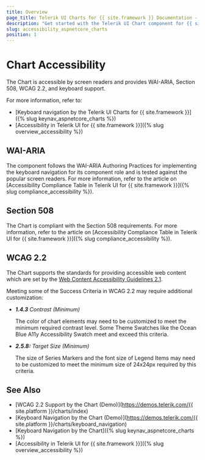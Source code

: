 ```yaml
---
title: Overview
page_title: Telerik UI Charts for {{ site.framework }} Documentation - Charts Accessibility
description: "Get started with the Telerik UI Chart component for {{ site.framework }} and learn about its accessibility support for WAI-ARIA, Section 508, and WCAG 2.2."
slug: accessibility_aspnetcore_charts
position: 1
---
```


# Chart Accessibility

The Chart is accessible by screen readers and provides WAI-ARIA, Section 508, WCAG 2.2, and keyboard support.

For more information, refer to:
* [Keyboard navigation by the Telerik UI Charts for {{ site.framework }}]({% slug keynav_aspnetcore_charts %})
* [Accessibility in Telerik UI for {{ site.framework }}]({% slug overview_accessibility %})

## WAI-ARIA

The component follows the WAI-ARIA Authoring Practices for implementing the keyboard navigation for its component role and is tested against the popular screen readers. For more information, refer to the article on [Accessibility Compliance Table in Telerik UI for {{ site.framework }}]({% slug compliance_accessibility %}).

## Section 508

The Chart is compliant with the Section 508 requirements. For more information, refer to the article on [Accessibility Compliance Table in Telerik UI for {{ site.framework }}]({% slug compliance_accessibility %}).

## WCAG 2.2

The Chart supports the standards for providing accessible web content which are set by the [Web Content Accessibility Guidelines 2.1](https://www.w3.org/TR/WCAG/).

Meeting some of the Success Criteria in WCAG 2.2 may require additional customization:
* ***1.4.3** Contrast (Minimum)*

  The color of chart elements may need to be customized to meet the minimum required contrast level. Some Theme Swatches like the Ocean Blue A11y Accessibility Swatch meet and exceed this criteria.
* ***2.5.8:** Target Size (Minimum)*

  The size of Series Markers and the font size of Legend Items may need to be customized to meet the minimum size of 24x24px required by this criteria.


## See Also

* [WCAG 2.2 Support by the Chart (Demo)](https://demos.telerik.com/{{ site.platform }}/charts/index)
* [Keyboard Navigation by the Chart (Demo)](https://demos.telerik.com/{{ site.platform }}/charts/keyboard_navigation)
* [Keyboard Navigation by the Chart]({% slug keynav_aspnetcore_charts %})
* [Accessibility in Telerik UI for {{ site.framework }}]({% slug overview_accessibility %})
